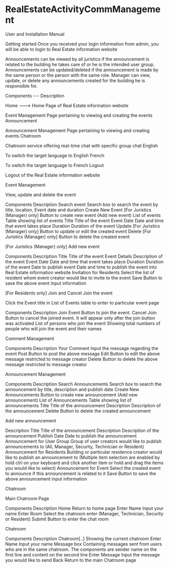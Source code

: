 # RealEstateActivityCommManagement
User and Installation Manual


Getting started
Once you received your login information from admin, you will be able to login to Real Estate information website


Announcements can be viewed by all juristics if the announcement is related to the building he takes care of or he is the intended user group.
Announcements can be updated/deleted if the announcement is made by the same person or the person with the same role.
Manager can view, update, or delete any announcements created for the building he is responsible for.

Components              ---          Description

Home                    --->             Home Page of Real Estate information website 



Event Management Page pertaining to viewing and creating the events
Announcement

Announcement Management Page pertaining to viewing and creating events
Chatroom

Chatroom service offering real-time chat with specific group chat
English

To switch the target language to English
French

To switch the target language to French
Logout

Logout of the Real Estate information website




Event Management

View, update and delete the event

Components
Description
Search event
Search box to search the event by title, location, Event date and duration
Create New Event
[For Juristics (Manager) only] Button to create new event (Add new event)
List of events
Table showing list of events
Title
Title of the event
Event Date
Date and time that event takes place
Duration
Duration of the event
Update
[For Juristics (Manager) only] Button to update or edit the created event 
Delete
[For Juristics (Manager) only] Button to delete the created event



[For Juristics (Manager) only] Add new event

Components
Description
Title
Title of the event
Event Details
Description of the event
Event Date
Date and time that event takes place
Duration
Duration of the event
Date to publish event
Date and time to publish the event into Real Estate information website
Invitation for Residents
Select the list of resident whom event creator would like to invite to the event
Save
Button to save the above event input information



[For Residents only] Join and Cancel Join the event

Click the Event title in List of Events table to enter to particular event page



Components
Description
Join Event
Button to join the event.
Cancel Join
Button to cancel the joined event. It will appear only after the join button was activated
List of persons who join the event
Showing total numbers of people who will join the event and their names




Comment Management

Components
Description
Your Comment
Input the message regarding the event
Post
Button to post the above message
Edit
Button to edit the above message restricted to message creator
Delete
Button to delete the above message restricted to message creator






Announcement Management

Components
Description
Search Announcements
Search box to search the announcement by title, description and publish date
Create New Announcements
Button to create new announcement (Add new announcement)
List of Announcements
Table showing list of announcements
Title
Title of the announcement
Description
Description of the announcement
Delete
Button to delete the created announcement




Add new announcement



Description
Title
Title of the announcement
Description
Description of the announcement
Publish Date
Date to publish the announcement
Announcement for User Group
Group of user creators would like to publish announcements to
(All, Manager, Security, Technician or Resident)
Announcement for Residents
Building or particular residence creator would like to publish an announcement to
(Multiple item selection are enabled by hold ctrl on your keyboard and click another item or hold and drag the items you would like to select)
Announcement for Event
Select the created event to announce if this announcement is related to it
Save
Button to save the above announcement input information





Chatroom

Main Chatroom Page

Components
Description
Home
Return to home page
Enter Name
Input your name
Enter Room
Select the chatroom enter
(Manager, Technician, Security or Resident)
Submit
Button to enter the chat room




Chatroom

Components
Description
Chatroom[..]
Showing the current chatroom
Enter Name
Input your name
Message box
Containing messages sent from users who are in the same chatroom. The components are sender name on the first line and content on the second line
Enter Message
Input the message you would like to send
Back
Return to the main Chatroom page





